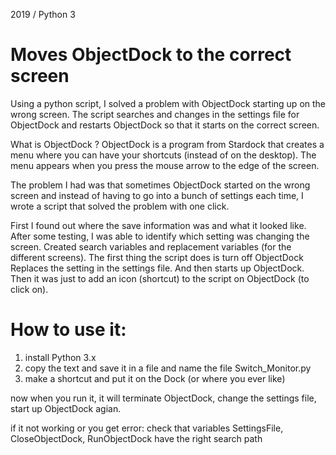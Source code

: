 2019 / Python 3
# Moves ObjectDock to the correct screen

Using a python script, I solved a problem with ObjectDock starting up on the wrong screen. The script searches and changes in the settings file
for ObjectDock and restarts ObjectDock so that it starts on the correct screen.

What is ObjectDock ?
ObjectDock is a program from Stardock that creates a menu where you can have your shortcuts (instead of on the desktop).
The menu appears when you press the mouse arrow to the edge of the screen.

The problem I had was that sometimes ObjectDock started on the wrong screen and instead of having to go into a bunch of settings each time, I wrote a script that solved the problem with one click.

First I found out where the save information was and what it looked like.
After some testing, I was able to identify which setting was changing the screen.
Created search variables and replacement variables (for the different screens).
The first thing the script does is turn off ObjectDock 
Replaces the setting in the settings file.
And then starts up ObjectDock.
Then it was just to add an icon (shortcut) to the script on ObjectDock (to click on).

# How to use it:

1) install Python 3.x
2) copy the text and save it in a file and name the file Switch_Monitor.py
3) make a shortcut and put it on the Dock (or where you ever like)

now when you run it, it will terminate ObjectDock, change the settings file, start up ObjectDock agian.

if it not working or you get error:
check that variables SettingsFile, CloseObjectDock, RunObjectDock have the right search path
